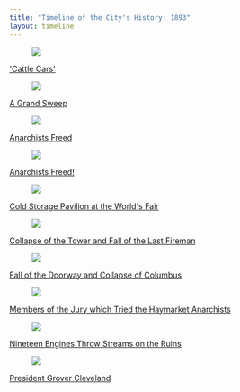 ```yaml
---
title: "Timeline of the City's History: 1893"
layout: timeline
---
```


<div class="tile is-ancestor">
  <div class="tile is-parent">
    <article class="tile is-child box">
        <a href="/historical/timeline/1893/227" title="'Cattle Cars'">
            <figure class="image is-128x128">
                <img src="/img/timeline/1893/small/227.jpg">
            </figure>
            <div class="content">
                <p>'Cattle Cars'</p>
            </div>
        </a>
    </article>
  </div>
  <div class="tile is-parent">
    <article class="tile is-child box">
        <a href="/historical/timeline/1893/289" title="A Grand Sweep'">
            <figure class="image is-128x128">
                <img src="/img/timeline/1893/small/289.jpg">
            </figure>
            <div class="content">
                <p>A Grand Sweep</p>
            </div>    
        </a>
    </article>
  </div>
  <div class="tile is-parent">
    <article class="tile is-child box">
        <a href="/historical/timeline/1893/304" title="Anarchists Freed">
            <figure class="image is-128x128">
                <img src="/img/timeline/1893/small/304.jpg">
            </figure>
            <div class="content">
                <p>Anarchists Freed</p>
            </div>  
        </a>  
    </article>
  </div>
</div>

<div class="tile is-ancestor">
  <div class="tile is-parent">
    <article class="tile is-child box">
        <a href="/historical/timeline/1893/7" title="Anarchists Freed!">
            <figure class="image is-128x128">
                <img src="/img/timeline/1893/small/7.jpg">
            </figure>
            <div class="content">
                <p>Anarchists Freed!</p>
            </div>
        </a>
    </article>
  </div>
  <div class="tile is-parent">
    <article class="tile is-child box">
        <a href="/historical/timeline/1893/293" title="Cold Storage Pavilion at the World's Fair">
            <figure class="image is-128x128">
                <img src="/img/timeline/1893/small/293.jpg">
            </figure>
            <div class="content">
                <p>Cold Storage Pavilion at the World's Fair</p>
            </div>    
        </a>
    </article>
  </div>
  <div class="tile is-parent">
    <article class="tile is-child box">
        <a href="/historical/timeline/1893/290" title="Collapse of the Tower and Fall of the Last Fireman">
            <figure class="image is-128x128">
                <img src="/img/timeline/1893/small/290.jpg">
            </figure>
            <div class="content">
                <p>Collapse of the Tower and Fall of the Last Fireman</p>
            </div>  
        </a>  
    </article>
  </div>
</div>

<div class="tile is-ancestor">
  <div class="tile is-parent">
    <article class="tile is-child box">
        <a href="/historical/timeline/1893/291" title="Fall of the Doorway and Collapse of Columbus">
            <figure class="image is-128x128">
                <img src="/img/timeline/1893/small/291.jpg">
            </figure>
            <div class="content">
                <p>Fall of the Doorway and Collapse of Columbus</p>
            </div>
        </a>
    </article>
  </div>
  <div class="tile is-parent">
    <article class="tile is-child box">
        <a href="/historical/timeline/1893/279" title="Members of the Jury which Tried the Haymarket Anarchists">
            <figure class="image is-128x128">
                <img src="/img/timeline/1893/small/279.jpg">
            </figure>
            <div class="content">
                <p>Members of the Jury which Tried the Haymarket Anarchists</p>
            </div>    
        </a>
    </article>
  </div>
  <div class="tile is-parent">
    <article class="tile is-child box">
        <a href="/historical/timeline/1893/292" title="Nineteen Engines Throw Streams on the Ruins">
            <figure class="image is-128x128">
                <img src="/img/timeline/1893/small/292.jpg">
            </figure>
            <div class="content">
                <p>Nineteen Engines Throw Streams on the Ruins</p>
            </div>  
        </a>  
    </article>
  </div>
</div>

<div class="tile is-ancestor">
  <div class="tile is-parent">
    <article class="tile is-child box">
        <a href="/historical/timeline/1893/236" title="President Grover Cleveland">
            <figure class="image is-128x128">
                <img src="/img/timeline/1893/small/236.jpg">
            </figure>
            <div class="content">
                <p>President Grover Cleveland</p>
            </div>
        </a>
    </article>
  </div>
</div>